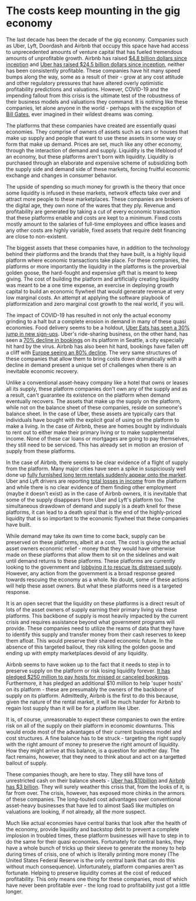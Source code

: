 # The costs keep mounting in the gig economy

The last decade has been the decade of the gig economy. Companies such as Uber, Lyft, Doordash and Airbnb that occupy this space have had access to unprecedented amounts of venture capital that has fueled tremendous amounts of unprofitable growth. Airbnb has raised [$4.8 billion dollars since inception](https://craft.co/airbnb/funding-rounds) and [Uber has raised $24.5 billion dollars since inception](https://craft.co/uber/funding-rounds), neither has been consistently profitable. These companies have hit many speed bumps along the way, some as a result of their - grow at any cost attitude and other regulatory pressures that have altered overly optimistic profitability predictions and valuations. However, COVID-19 and the impending fallout from this crisis is the ultimate test of the robustness of their business models and valuations they command. It is nothing like these companies, let alone anyone in the world - perhaps with the exception of [Bill Gates](https://www.ted.com/talks/bill_gates_the_next_outbreak_we_re_not_ready?language=dz), ever imagined in their wildest dreams was coming.

The platforms that these companies have created are essentially quasi economies. They comprise of owners of assets such as cars or houses that make up supply and people that want to use these assets in some way or form that make up demand. Prices are set, much like any other economy, through the interaction of demand and supply. Liquidity is the lifeblood of an economy, but these platforms aren't born with liquidity. Liquidity is purchased through an elaborate and expensive scheme of subsidizing both the supply side and demand side of these markets, forcing fruitful economic exchange and changes in consumer behavior. 

The upside of spending so much money for growth is the theory that once some liquidity is infused in these markets, network effects take over and attract more people to these marketplaces. These companies are brokers of the digital age, they own none of the wares that they ply. Revenue and profitability are generated by taking a cut of every economic transaction that these platforms enable and costs are kept to a minimum. Fixed costs mostly amount to the salaries of full-time employees and office leases and any other costs are highly variable, fixed assets that require debt financing are close to non-existent. 

The biggest assets that these companies have, in addition to the technology behind their platforms and the brands that they have built, is a highly liquid platform where economic transactions take place. For these companies, the platforms or more importantly the liquidity in the platforms is the proverbial golden goose, the hard-fought and expensive gift that is meant to keep giving. The cost of building the platform and artificially creating liquidity was meant to be a one time expense, an exercise in deploying growth capital to build an economic flywheel that would generate revenue at very low marginal costs. An attempt at applying the software playbook of platformization and zero marginal cost growth to the real world, if you will. 

The impact of COVID-19 has resulted in not only the actual economy grinding to a halt but a complete erosion in demand in many of these quasi economies. Food delivery seems to be a holdout, [Uber Eats has seen a 30% jump in new sign-ups](https://www.forbes.com/sites/marcochiappetta/2020/03/25/uber-eats-demand-soars-due-to-covid-19-crisis/#180c23bf580c). Uber's ride-sharing business, on the other hand, has seen a [70% decline in bookings](https://www.theverge.com/2020/3/19/21186865/uber-rides-decline-coronavirus-seattle-sf-la-nyc) on its platform in Seattle, a city especially hit hard by the virus. Airbnb has also been hit hard, bookings have fallen off a cliff with [Europe seeing an 80% decline](https://www.citylab.com/life/2020/04/coronavirus-safe-travel-airbnb-rental-business-host-bailout/608917/). The very same structures of these companies that allow them to bring costs down dramatically with a decline in demand present a unique set of challenges when there is an inevitable economic recovery. 

Unlike a conventional asset-heavy company like a hotel that owns or leases all its supply, these platform companies don't own any of the supply and as a result, can't guarantee its existence on the platform when demand eventually recovers. The assets that make up the supply on the platform, while not on the balance sheet of these companies, reside on someone's balance sheet. In the case of Uber, these assets are typically cars that individuals have bought with the explicit goal of using on the platform to make a living. In the case of Airbnb, these are homes bought by individuals to rent out to either make their primary living or to make supplemental income. None of these car loans or mortgages are going to pay themselves, they still need to be serviced. This has already set in motion an erosion of supply from these platforms. 

In the case of Airbnb, there seems to be clear evidence of a flight of supply from the platform. Many major cities have seen a spike in suspiciously well done up [fully furnished long term rentals suddenly appear onto the market](https://www.wired.co.uk/article/airbnb-coronavirus-london). Uber and Lyft drivers are reporting [total losses in income](https://www.businessinsider.com/how-much-money-uber-lyft-drivers-losing-from-coronavirus-2020-4) from the platform and while there is no clear evidence of them finding other employment (maybe it doesn't exist) as in the case of Airbnb owners, it is inevitable that some of the supply disappears from Uber and Lyft's platform too. The simultaneous drawdown of demand and supply is a death knell for these platforms, it can lead to a death spiral that is the end of the highly-priced liquidity that is so important to the economic flywheel that these companies have built.

While demand may take its own time to come back, supply can be preserved on these platforms, albeit at a cost. The cost is giving the actual asset owners economic relief - money that they would have otherwise made on these platforms that allow them to sit on the sidelines and wait until demand returns to these platforms. These platforms are currently looking to the government and [lobbying it to rescue its distressed supply](https://www.theverge.com/2020/3/23/21190806/uber-coronavirus-driver-protections-economic-stimulus). However, any action from the government is a broad response geared towards rescuing the economy as a whole. No doubt, some of these actions will help these asset owners. But what these platforms need is a targeted response. 

It is an open secret that the liquidity on these platforms is a direct result of lots of the asset owners of supply earning their primary living via these platforms. This backbone of supply is most heavily impacted by the current crisis and requires assistance beyond what government programs will provide. These companies need to utilize the reams of data that they have to identify this supply and transfer money from their cash reserves to keep them afloat. This would preserve their shared economic future. In the absence of this targeted bailout, they risk killing the golden goose and ending up with empty marketplaces devoid of any liquidity. 

Airbnb seems to have woken up to the fact that it needs to step in to preserve supply on the platform or risk losing liquidity forever. [It has pledged $250 million to pay hosts for missed or canceled bookings](https://www.theverge.com/2020/3/30/21200430/airbnb-cancellation-policy-coronavirus-covid-may-31-pay-hosts). Furthermore, it has pledged an additional $10 million to help 'super hosts' on its platform - these are presumably the owners of the backbone of supply on its platform. Admittedly, Airbnb is the first to do this because, given the nature of the rental market, it will be much harder for Airbnb to regain lost supply than it will be for a platform like Uber. 

It is, of course, unreasonable to expect these companies to own the entire risk on all of the supply on their platform in economic downturns. This would erode most of the advantages of their current business model and cost structures. A fine balance has to be struck - targeting the right supply with the right amount of money to preserve the right amount of liquidity. How they might arrive at this balance, is a question for another day. The fact remains, however, that they need to think about and act on a targetted bailout of supply.

These companies though, are here to stay. They still have tons of unrestricted cash on their balance sheets - [Uber has $10billion](https://www.cnbc.com/2020/03/19/uber-stock-pops-after-saying-worst-of-coronavirus-fallout-is-behind-it.html) and [Airbnb has $3 billion](https://www.cnbc.com/2019/10/17/airbnbs-quarterly-loss-reportedly-doubled-in-q1.html). They will surely weather this crisis that, from the looks of it, is far from over. The crisis, however, has exposed more chinks in the armors of these companies. The long-touted cost advantages over conventional asset-heavy businesses that have led to almost SaaS like multiples on valuations are looking, if not already, all the more suspect. 

Much like actual economies have central banks that look after the health of the economy, provide liquidity and backstop debt to prevent a complete implosion in troubled times, these platform businesses will have to step in to do the same for their quasi economies. Fortunately for central banks, they have a whole bunch of tricks up their sleeve to generate the money to help during times of crisis, one of which is literally printing more money (The United States Federal Reserve is the only central bank that can do this without much consequence). Unfortunately, platform companies aren't as fortunate. Helping to preserve liquidity comes at the cost of reduced profitability. This only means one thing for these companies, most of which have never been profitable ever - the long road to profitability just got a little longer.
